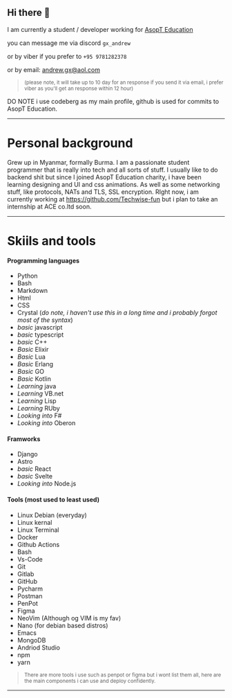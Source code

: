 ## Hi there 👋

I am currently a student / developer working for <a href="https://github.com/AsopT-Education">AsopT Education</a>

you can message me via discord ```gx_andrew```

or by viber if you prefer to ```+95 9781282378```

or by email: <a href="mailto:andrew.gx@aol.com">andrew.gx@aol.com</a> 

> <sub> (please note, it will take up to 10 day for an response if you send it via email, i prefer viber as you'll get an response within 12 hour) </sub>


DO NOTE i use codeberg as my main profile, github is used for commits to AsopT Education.


---

# Personal background
Grew up in Myanmar, formally Burma. I am a passionate student programmer that is really into tech and all sorts of stuff. I usually like to do backend shit but since I joined AsopT Education charity, i have been learning designing and UI and css animations. As well as some networking stuff, like protocols, NATs and TLS, SSL encryption. 
RIght now, i am currently working at https://github.com/Techwise-fun but i plan to take an internship at ACE co.ltd soon.

---
# Skiils and tools 

#### Programming languages
* Python
* Bash
* Markdown
* Html
* CSS
* Crystal (*do note, i haven't use this in a long time and i probably forgot most of the syntax*)
* *basic* javascript
* *basic* typescript
* *basic* C++
* *Basic* Elixir
* *Basic* Lua
* *Basic* Erlang
* *Basic* GO
* *Basic* Kotlin
* *Learning* java
* *Learning* VB.net
* *Learning* Lisp
* *Learning* RUby
* *Looking into* F#
* *Looking into* Oberon

#### Framworks 
* Django
* Astro
* *basic* React
* *basic* Svelte
* *Looking into* Node.js

#### Tools (most used to least used)
* Linux Debian (everyday)
* Linux kernal
* Linux Terminal
* Docker
* Github Actions
* Bash
* Vs-Code
* Git
* Gitlab
* GitHub
* Pycharm
* Postman
* PenPot
* Figma
* NeoVim (Although og VIM is my fav)
* Nano (for debian based distros)
* Emacs
* MongoDB
* Andriod Studio
* npm
* yarn
> <sub> There are more tools i use such as penpot or figma but i wont list them all, here are the main components i can use and deploy confidently.  </sub>
---






<!--
**gx-andrew/gx-andrew** is a ✨ _special_ ✨ repository because its `README.md` (this file) appears on your GitHub profile.

Here are some ideas to get you started:

- 🔭 I’m currently working on ...
- 🌱 I’m currently learning ...
- 👯 I’m looking to collaborate on ...
- 🤔 I’m looking for help with ...
- 💬 Ask me about ...
- 📫 How to reach me: ...
- 😄 Pronouns: ...
- ⚡ Fun fact: ...
-->
